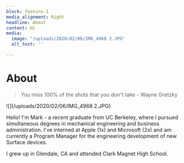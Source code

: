 ```yaml
---
block: feature-1
media_alignment: Right
headline: About
content: Hi
media:
  image: "/uploads/2020/02/06/IMG_4968 2.JPG"
  alt_text: ''

---
```

# About

> You miss 100% of the shots that you don't take - Wayne Gretzky

![](/uploads/2020/02/06/IMG_4968 2.JPG)

Hello! I'm Mark - a recent graduate from UC Berkeley, where I pursued simultaneous degrees in mechanical engineering and business administration. I've interned at Apple (1x) and Microsoft (2x) and am currently a Program Manager for the engineering development of new Surface devices.

I grew up in Glendale, CA and attended Clark Magnet High School.